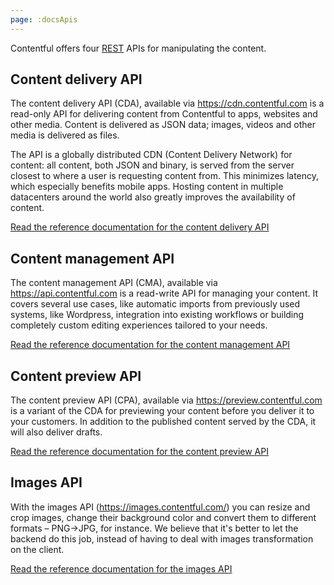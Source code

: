 ```yaml
---
page: :docsApis
---
```


Contentful offers four [REST](http://en.wikipedia.org/wiki/Representational_State_Transfer) APIs for manipulating the content.

## Content delivery API

The content delivery API (CDA), available via <https://cdn.contentful.com> is a read-only API for delivering content from Contentful to apps, websites and other media. Content is delivered as JSON data; images, videos and other media is delivered as files.

<!-- I feel that saying "API is a CDN" is fundamentally wrong, but this needs to be discussed. -->

The API is a globally distributed CDN (Content Delivery Network) for content: all content, both JSON and binary, is served from the server closest to where a user is requesting content from. This minimizes latency, which especially benefits mobile apps. Hosting content in multiple datacenters around the world also greatly improves the availability of content.

[Read the reference documentation for the content delivery API][1]

## Content management API

The content management API (CMA), available via <https://api.contentful.com> is a read-write API for managing your content. It covers several use cases, like automatic imports from previously used systems, like Wordpress, integration into existing workflows or building completely custom editing experiences tailored to your needs.

[Read the reference documentation for the content management API][2]

## Content preview API

The content preview API (CPA), available via <https://preview.contentful.com> is a variant of the CDA for previewing your content before you deliver it to your customers. In addition to the published content served by the CDA, it will also deliver drafts.

[Read the reference documentation for the content preview API][3]

## Images API

With the images API (https://images.contentful.com/) you can resize and crop images, change their background color and convert them to different formats – PNG→JPG, for instance. We believe that it's better to let the backend do this job, instead of having to deal with images transformation on the client.

[Read the reference documentation for the images API][4]

[1]: http://docs.contentfulcda.apiary.io/
[2]: http://docs.contentfulcma.apiary.io/
[3]: http://docs.contentpreviewapi.apiary.io/#
[4]: http://docs.contentfulimagesapi.apiary.io/
[10]: https://www.contentful.com/blog/2014/08/14/do-more-with-images-on-contentful-platform/
